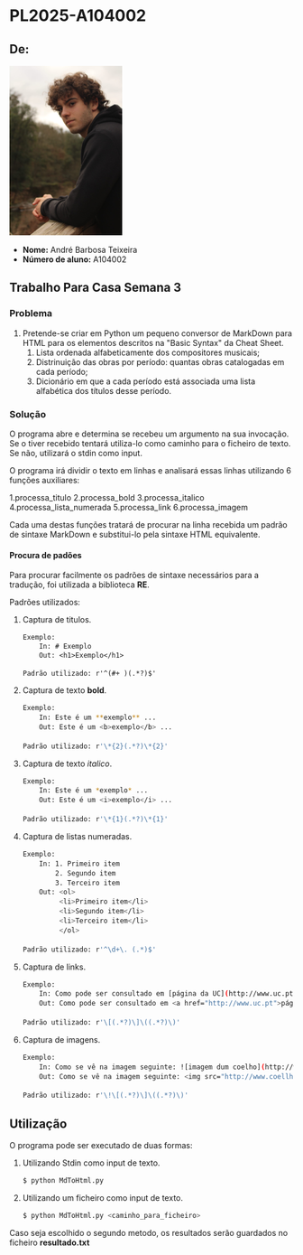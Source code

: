 # PL2025-A104002

## De:
![](foto2.png)
- **Nome:** André Barbosa Teixeira
- **Número de aluno:** A104002

## Trabalho Para Casa Semana 3 ##

### Problema ###
1. Pretende-se criar em Python um pequeno conversor de MarkDown para HTML para os elementos descritos na "Basic Syntax" da Cheat Sheet.
    1. Lista ordenada alfabeticamente dos compositores musicais;
    2. Distrinuição das obras por período: quantas obras catalogadas em cada período;
    3. Dicionário em que a cada período está associada uma lista alfabética dos títulos desse período.

### Solução ###

O programa abre e determina se recebeu um argumento na sua invocação. Se o tiver recebido tentará utiliza-lo como caminho para o ficheiro de texto. Se não, utilizará o stdin como input.

O programa irá dividir o texto em linhas e analisará essas linhas utilizando 6 funções auxiliares:

1.processa_titulo
2.processa_bold
3.processa_italico
4.processa_lista_numerada
5.processa_link
6.processa_imagem

Cada uma destas funções tratará de procurar na linha recebida um padrão de sintaxe MarkDown e substitui-lo pela sintaxe HTML equivalente.

#### Procura de padões ####

Para procurar facilmente os padrões de sintaxe necessários para a tradução, foi utilizada a biblioteca **RE**.

Padrões utilizados:
1. Captura de titulos.
    ```
    Exemplo:
        In: # Exemplo
        Out: <h1>Exemplo</h1>

    Padrão utilizado: r'^(#+ )(.*?)$'
    ```
2. Captura de texto **bold**.
    ```sh
    Exemplo:
        In: Este é um **exemplo** ...
        Out: Este é um <b>exemplo</b> ...

    Padrão utilizado: r'\*{2}(.*?)\*{2}'
    ```
3. Captura de texto *italico*.
    ```sh
    Exemplo:
        In: Este é um *exemplo* ...
        Out: Este é um <i>exemplo</i> ...

    Padrão utilizado: r'\*{1}(.*?)\*{1}'
    ```
4. Captura de listas numeradas.
    ```sh
    Exemplo:
        In: 1. Primeiro item
            2. Segundo item
            3. Terceiro item
        Out: <ol>
             <li>Primeiro item</li>
             <li>Segundo item</li>
             <li>Terceiro item</li>
             </ol>

    Padrão utilizado: r'^\d+\. (.*)$'
    ```
5. Captura de links.
    ```sh
    Exemplo:
        In: Como pode ser consultado em [página da UC](http://www.uc.pt)
        Out: Como pode ser consultado em <a href="http://www.uc.pt">página da UC</a>

    Padrão utilizado: r'\[(.*?)\]\((.*?)\)'
    ```
6. Captura de imagens.
    ```sh
    Exemplo:
        In: Como se vê na imagem seguinte: ![imagem dum coelho](http://www.coellho.com) ...
        Out: Como se vê na imagem seguinte: <img src="http://www.coellho.com" alt="imagem dum coelho"/> ...

    Padrão utilizado: r'\!\[(.*?)\]\((.*?)\)'
    ```

## Utilização ##
O programa pode ser executado de duas formas:
1. Utilizando Stdin como input de texto.
    ```sh
    $ python MdToHtml.py
    ```
2. Utilizando um ficheiro como input de texto.
    ```sh
    $ python MdToHtml.py <caminho_para_ficheiro>
    ```

Caso seja escolhido o segundo metodo, os resultados serão guardados no ficheiro **resultado.txt**

